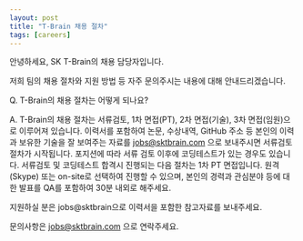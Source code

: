 ```yaml
---
layout: post
title: "T-Brain 채용 절차"
tags: [careers]
---
```


안녕하세요, SK T-Brain의 채용 담당자입니다. 

저희 팀의 채용 절차와 지원 방법 등 자주 문의주시는 내용에 대해 안내드리겠습니다.

Q. 
T-Brain의 채용 절차는 어떻게 되나요?

A. 
T-Brain의 채용 절차는 서류검토, 1차 면접(PT), 2차 면접(기술), 3차 면접(임원)으로 이루어져 있습니다. 
이력서를 포함하여 논문, 수상내역, GitHub 주소 등 본인의 이력과 보유한 기술을 잘 보여주는 자료를 jobs@sktbrain.com 으로 보내주시면 서류검토 절차가 시작됩니다.
포지션에 따라 서류 검토 이후에 코딩테스트가 있는 경우도 있습니다.
서류검토 및 코딩테스트 합격시 진행되는 다음 절차는 1차 PT 면접입니다. 
원격 (Skype) 또는 on-site로 선택하여 진행할 수 있으며, 본인의 경력과 관심분야 등에 대한 발표를 QA를 포함하여 30분 내외로 해주세요. 


지원하실 분은 jobs@sktbrain으로 이력서을 포함한 참고자료를 보내주세요.

                
 문의사항은 [jobs@sktbrain.com](jobs@sktbrain.com) 으로 연락주세요.
